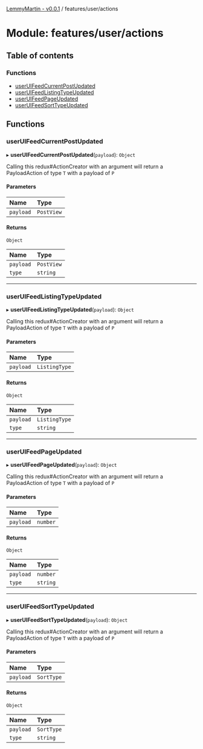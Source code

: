 [LemmyMartin - v0.0.1](../README.md) / features/user/actions

# Module: features/user/actions

## Table of contents

### Functions

- [userUIFeedCurrentPostUpdated](features_user_actions.md#useruifeedcurrentpostupdated)
- [userUIFeedListingTypeUpdated](features_user_actions.md#useruifeedlistingtypeupdated)
- [userUIFeedPageUpdated](features_user_actions.md#useruifeedpageupdated)
- [userUIFeedSortTypeUpdated](features_user_actions.md#useruifeedsorttypeupdated)

## Functions

### userUIFeedCurrentPostUpdated

▸ **userUIFeedCurrentPostUpdated**(`payload`): `Object`

Calling this redux#ActionCreator with an argument will
return a PayloadAction of type `T` with a payload of `P`

#### Parameters

| Name | Type |
| :------ | :------ |
| `payload` | `PostView` |

#### Returns

`Object`

| Name | Type |
| :------ | :------ |
| `payload` | `PostView` |
| `type` | `string` |

___

### userUIFeedListingTypeUpdated

▸ **userUIFeedListingTypeUpdated**(`payload`): `Object`

Calling this redux#ActionCreator with an argument will
return a PayloadAction of type `T` with a payload of `P`

#### Parameters

| Name | Type |
| :------ | :------ |
| `payload` | `ListingType` |

#### Returns

`Object`

| Name | Type |
| :------ | :------ |
| `payload` | `ListingType` |
| `type` | `string` |

___

### userUIFeedPageUpdated

▸ **userUIFeedPageUpdated**(`payload`): `Object`

Calling this redux#ActionCreator with an argument will
return a PayloadAction of type `T` with a payload of `P`

#### Parameters

| Name | Type |
| :------ | :------ |
| `payload` | `number` |

#### Returns

`Object`

| Name | Type |
| :------ | :------ |
| `payload` | `number` |
| `type` | `string` |

___

### userUIFeedSortTypeUpdated

▸ **userUIFeedSortTypeUpdated**(`payload`): `Object`

Calling this redux#ActionCreator with an argument will
return a PayloadAction of type `T` with a payload of `P`

#### Parameters

| Name | Type |
| :------ | :------ |
| `payload` | `SortType` |

#### Returns

`Object`

| Name | Type |
| :------ | :------ |
| `payload` | `SortType` |
| `type` | `string` |
